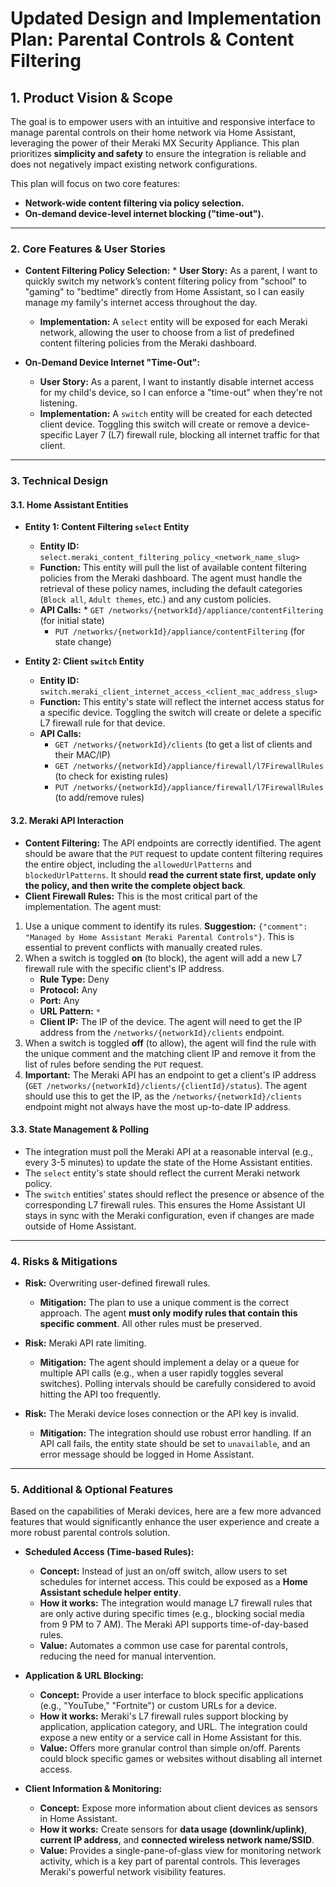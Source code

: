 # Updated Design and Implementation Plan: Parental Controls & Content Filtering

## 1. Product Vision & Scope

The goal is to empower users with an intuitive and responsive interface to manage parental controls on their home network via Home Assistant, leveraging the power of their Meraki MX Security Appliance. This plan prioritizes **simplicity and safety** to ensure the integration is reliable and does not negatively impact existing network configurations.

This plan will focus on two core features:

- **Network-wide content filtering via policy selection.**
- **On-demand device-level internet blocking ("time-out").**

---

### **2. Core Features & User Stories**

- **Content Filtering Policy Selection:** \* **User Story:** As a parent, I want to quickly switch my network’s content filtering policy from "school" to "gaming" to "bedtime" directly from Home Assistant, so I can easily manage my family's internet access throughout the day.

  - **Implementation:** A `select` entity will be exposed for each Meraki network, allowing the user to choose from a list of predefined content filtering policies from the Meraki dashboard.

- **On-Demand Device Internet "Time-Out":**
  - **User Story:** As a parent, I want to instantly disable internet access for my child's device, so I can enforce a "time-out" when they're not listening.
  - **Implementation:** A `switch` entity will be created for each detected client device. Toggling this switch will create or remove a device-specific Layer 7 (L7) firewall rule, blocking all internet traffic for that client.

---

### **3. Technical Design**

#### **3.1. Home Assistant Entities**

- **Entity 1: Content Filtering `select` Entity**

  - **Entity ID:** `select.meraki_content_filtering_policy_<network_name_slug>`
  - **Function:** This entity will pull the list of available content filtering policies from the Meraki dashboard. The agent must handle the retrieval of these policy names, including the default categories (`Block all`, `Adult themes`, etc.) and any custom policies.
  - **API Calls:** \* `GET /networks/{networkId}/appliance/contentFiltering` (for initial state)
    - `PUT /networks/{networkId}/appliance/contentFiltering` (for state change)

- **Entity 2: Client `switch` Entity**
  - **Entity ID:** `switch.meraki_client_internet_access_<client_mac_address_slug>`
  - **Function:** This entity's state will reflect the internet access status for a specific device. Toggling the switch will create or delete a specific L7 firewall rule for that device.
  - **API Calls:**
    - `GET /networks/{networkId}/clients` (to get a list of clients and their MAC/IP)
    - `GET /networks/{networkId}/appliance/firewall/l7FirewallRules` (to check for existing rules)
    - `PUT /networks/{networkId}/appliance/firewall/l7FirewallRules` (to add/remove rules)

#### **3.2. Meraki API Interaction**

- **Content Filtering:** The API endpoints are correctly identified. The agent should be aware that the `PUT` request to update content filtering requires the entire object, including the `allowedUrlPatterns` and `blockedUrlPatterns`. It should **read the current state first, update only the policy, and then write the complete object back**.
- **Client Firewall Rules:** This is the most critical part of the implementation. The agent must:

1. Use a unique comment to identify its rules. **Suggestion:** `{"comment": "Managed by Home Assistant Meraki Parental Controls"}`. This is essential to prevent conflicts with manually created rules.
2. When a switch is toggled **on** (to block), the agent will add a new L7 firewall rule with the specific client's IP address.
   - **Rule Type:** Deny
   - **Protocol:** Any
   - **Port:** Any
   - **URL Pattern:** `*`
   - **Client IP:** The IP of the device. The agent will need to get the IP address from the `/networks/{networkId}/clients` endpoint.
3. When a switch is toggled **off** (to allow), the agent will find the rule with the unique comment and the matching client IP and remove it from the list of rules before sending the `PUT` request.
4. **Important:** The Meraki API has an endpoint to get a client's IP address (`GET /networks/{networkId}/clients/{clientId}/status`). The agent should use this to get the IP, as the `/networks/{networkId}/clients` endpoint might not always have the most up-to-date IP address.

#### **3.3. State Management & Polling**

- The integration must poll the Meraki API at a reasonable interval (e.g., every 3-5 minutes) to update the state of the Home Assistant entities.
- The `select` entity's state should reflect the current Meraki network policy.
- The `switch` entities' states should reflect the presence or absence of the corresponding L7 firewall rules. This ensures the Home Assistant UI stays in sync with the Meraki configuration, even if changes are made outside of Home Assistant.

---

### **4. Risks & Mitigations**

- **Risk:** Overwriting user-defined firewall rules.

  - **Mitigation:** The plan to use a unique comment is the correct approach. The agent **must only modify rules that contain this specific comment**. All other rules must be preserved.

- **Risk:** Meraki API rate limiting.

  - **Mitigation:** The agent should implement a delay or a queue for multiple API calls (e.g., when a user rapidly toggles several switches). Polling intervals should be carefully considered to avoid hitting the API too frequently.

- **Risk:** The Meraki device loses connection or the API key is invalid.
  - **Mitigation:** The integration should use robust error handling. If an API call fails, the entity state should be set to `unavailable`, and an error message should be logged in Home Assistant.

---

### **5. Additional & Optional Features**

Based on the capabilities of Meraki devices, here are a few more advanced features that would significantly enhance the user experience and create a more robust parental controls solution.

- **Scheduled Access (Time-based Rules):**

  - **Concept:** Instead of just an on/off switch, allow users to set schedules for internet access. This could be exposed as a **Home Assistant schedule helper entity**.
  - **How it works:** The integration would manage L7 firewall rules that are only active during specific times (e.g., blocking social media from 9 PM to 7 AM). The Meraki API supports time-of-day-based rules.
  - **Value:** Automates a common use case for parental controls, reducing the need for manual intervention.

- **Application & URL Blocking:**

  - **Concept:** Provide a user interface to block specific applications (e.g., "YouTube," "Fortnite") or custom URLs for a device.
  - **How it works:** Meraki's L7 firewall rules support blocking by application, application category, and URL. The integration could expose a new entity or a service call in Home Assistant for this.
  - **Value:** Offers more granular control than simple on/off. Parents could block specific games or websites without disabling all internet access.

- **Client Information & Monitoring:**
  - **Concept:** Expose more information about client devices as sensors in Home Assistant.
  - **How it works:** Create sensors for **data usage (downlink/uplink)**, **current IP address**, and **connected wireless network name/SSID**.
  - **Value:** Provides a single-pane-of-glass view for monitoring network activity, which is a key part of parental controls. This leverages Meraki's powerful network visibility features.

